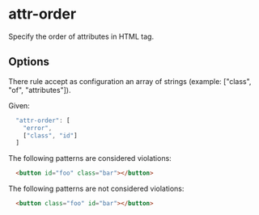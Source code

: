 # attr-order

Specify the order of attributes in HTML tag.

## Options

There rule accept as configuration an array of strings (example: ["class", "of", "attributes"]).

Given:

```js
  "attr-order": [
    "error",
    ["class", "id"]
  ]
```

The following patterns are considered violations:

```html
  <button id="foo" class="bar"></button>
```

The following patterns are not considered violations:

```html
  <button class="foo" id="bar"></button>
```
